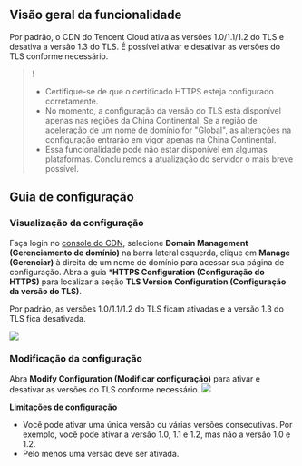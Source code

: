 ## Visão geral da funcionalidade

Por padrão, o CDN do Tencent Cloud ativa as versões 1.0/1.1/1.2 do TLS e desativa a versão 1.3 do TLS. É possível ativar e desativar as versões do TLS conforme necessário.

>!
>- Certifique-se de que o certificado HTTPS esteja configurado corretamente.
>- No momento, a configuração da versão do TLS está disponível apenas nas regiões da China Continental. Se a região de aceleração de um nome de domínio for "Global", as alterações na configuração entrarão em vigor apenas na China Continental.
>- Essa funcionalidade pode não estar disponível em algumas plataformas. Concluiremos a atualização do servidor o mais breve possível.



## Guia de configuração

### Visualização da configuração

Faça login no [console do CDN](https://console.cloud.tencent.com/cdn), selecione **Domain Management (Gerenciamento de domínio)** na barra lateral esquerda, clique em **Manage (Gerenciar)** à direita de um nome de domínio para acessar sua página de configuração. Abra a guia ***HTTPS Configuration (Configuração do HTTPS)** para localizar a seção **TLS Version Configuration (Configuração da versão do TLS)**.

Por padrão, as versões 1.0/1.1/1.2 do TLS ficam ativadas e a versão 1.3 do TLS fica desativada.

![](https://main.qcloudimg.com/raw/7445026074dc473c366db6e65b807a17.png)


### Modificação da configuração

Abra **Modify Configuration (Modificar configuração)** para ativar e desativar as versões do TLS conforme necessário.
![](https://main.qcloudimg.com/raw/0cd09ce66a94d6886d68c60f22844310.png)


**Limitações de configuração**

- Você pode ativar uma única versão ou várias versões consecutivas. Por exemplo, você pode ativar a versão 1.0, 1.1 e 1.2, mas não a versão 1.0 e 1.2.
- Pelo menos uma versão deve ser ativada.

